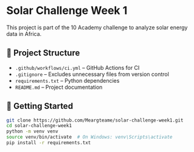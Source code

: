 # Solar Challenge Week 1

This project is part of the 10 Academy challenge to analyze solar energy data in Africa.

## 📁 Project Structure

- `.github/workflows/ci.yml` – GitHub Actions for CI
- `.gitignore` – Excludes unnecessary files from version control
- `requirements.txt` – Python dependencies
- `README.md` – Project documentation

## 🚀 Getting Started

```bash
git clone https://github.com/Meargteame/solar-challenge-week1.git
cd solar-challenge-week1
python -m venv venv
source venv/bin/activate  # On Windows: venv\Scripts\activate
pip install -r requirements.txt
```
